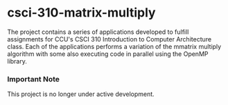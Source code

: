 # csci-310-matrix-multiply

The project contains a series of applications developed to fulfill assignments for CCU's CSCI 310 Introduction to Computer Architecture class. 
Each of the applications performs a variation of the mmatrix multiply algorithm with some also executing code in parallel using the OpenMP library.


### Important Note
This project is no longer under active development. 

